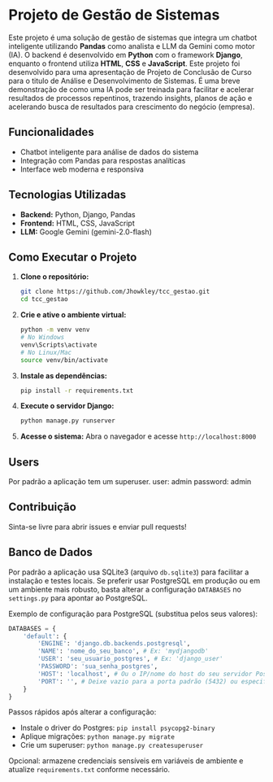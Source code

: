 # Projeto de Gestão de Sistemas

Este projeto é uma solução de gestão de sistemas que integra um chatbot inteligente utilizando **Pandas** como analista e LLM da Gemini como motor (IA). O backend é desenvolvido em **Python** com o framework **Django**, enquanto o frontend utiliza **HTML**, **CSS** e **JavaScript**. Este projeto foi desenvolvido para uma apresentação de Projeto de Conclusão de Curso para o titulo de Análise e Desenvolvimento de Sistemas. É uma breve demonstração de como uma IA pode ser treinada para facilitar e acelerar resultados de processos repentinos, trazendo insights, planos de ação e acelerando busca de resultados para crescimento do negócio (empresa).

## Funcionalidades

- Chatbot inteligente para análise de dados do sistema
- Integração com Pandas para respostas analíticas
- Interface web moderna e responsiva

## Tecnologias Utilizadas

- **Backend:** Python, Django, Pandas
- **Frontend:** HTML, CSS, JavaScript
- **LLM:** Google Gemini (gemini-2.0-flash)

## Como Executar o Projeto

1. **Clone o repositório:**
    ```bash
    git clone https://github.com/Jhowkley/tcc_gestao.git
    cd tcc_gestao
    ```

2. **Crie e ative o ambiente virtual:**
    ```bash
    python -m venv venv
    # No Windows
    venv\Scripts\activate
    # No Linux/Mac
    source venv/bin/activate
    ```
    
3. **Instale as dependências:**
    ```bash
    pip install -r requirements.txt
    ```

4. **Execute o servidor Django:**
    ```bash
    python manage.py runserver
    ```

5. **Acesse o sistema:**
    Abra o navegador e acesse `http://localhost:8000`

## Users

Por padrão a aplicação tem um superuser.
user: admin
password: admin

## Contribuição

Sinta-se livre para abrir issues e enviar pull requests!

## Banco de Dados

Por padrão a aplicação usa SQLite3 (arquivo `db.sqlite3`) para facilitar a instalação e testes locais. Se preferir usar PostgreSQL em produção ou em um ambiente mais robusto, basta alterar a configuração `DATABASES` no `settings.py` para apontar ao PostgreSQL. 

Exemplo de configuração para PostgreSQL (substitua pelos seus valores):

```python
DATABASES = {
    'default': {
        'ENGINE': 'django.db.backends.postgresql',
        'NAME': 'nome_do_seu_banco', # Ex: 'mydjangodb'
        'USER': 'seu_usuario_postgres', # Ex: 'django_user'
        'PASSWORD': 'sua_senha_postgres',
        'HOST': 'localhost', # Ou o IP/nome do host do seu servidor Postgres
        'PORT': '', # Deixe vazio para a porta padrão (5432) ou especifique
    }
}
```

Passos rápidos após alterar a configuração:
- Instale o driver do Postgres: `pip install psycopg2-binary`
- Aplique migrações: `python manage.py migrate`
- Crie um superuser: `python manage.py createsuperuser`

Opcional: armazene credenciais sensíveis em variáveis de ambiente e atualize `requirements.txt` conforme necessário.
